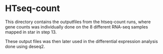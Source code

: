 # HTseq-count
This directory contains the outputfiles from the htseq-count runs, where gene counts was individually done on the 8 different RNA-seq samples mapped in star in step 13.

These output files was then later used in the differential expression analysis done using deseq2.


